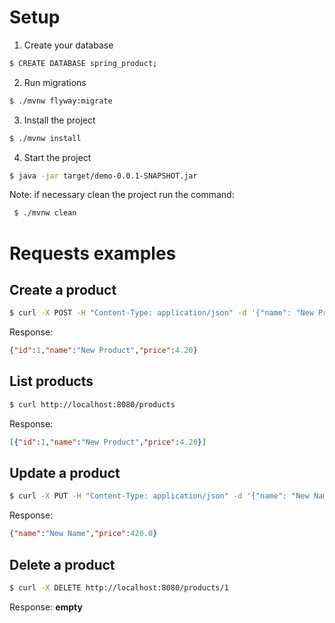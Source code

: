 # Setup

1. Create your database
```bash
$ CREATE DATABASE spring_product;
```

2. Run migrations
```bash
$ ./mvnw flyway:migrate
```

3. Install the project
```bash
$ ./mvnw install
```

4. Start the project
```bash
$ java -jar target/demo-0.0.1-SNAPSHOT.jar
```

Note: if necessary clean the project run the command:
```bash
 $ ./mvnw clean
```

# Requests examples

## Create a product
```bash
$ curl -X POST -H "Content-Type: application/json" -d '{"name": "New Product", "price": 4.20}' http://localhost:8080/products
```

Response:
```json
{"id":1,"name":"New Product","price":4.20}
```

## List products
```bash
$ curl http://localhost:8080/products
```

Response:
```json
[{"id":1,"name":"New Product","price":4.20}]
```

## Update a product
```bash
$ curl -X PUT -H "Content-Type: application/json" -d '{"name": "New Name", "price": 420.00}' http://localhost:8080/products/1
```

Response:
```json
{"name":"New Name","price":420.0}
```

## Delete a product
```bash
$ curl -X DELETE http://localhost:8080/products/1
```

Response: **empty**